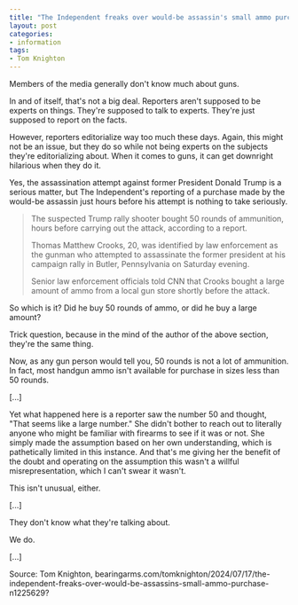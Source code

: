 ```yaml
---
title: "The Independent freaks over would-be assassin's small ammo purchase"
layout: post
categories:
- information
tags:
- Tom Knighton
---
```


Members of the media generally don't know much about guns.

In and of itself, that's not a big deal. Reporters aren't supposed to be experts on things. They're supposed to talk to experts. They're just supposed to report on the facts.

However, reporters editorialize way too much these days. Again, this might not be an issue, but they do so while not being experts on the subjects they're editorializing about. When it comes to guns, it can get downright hilarious when they do it.

Yes, the assassination attempt against former President Donald Trump is a serious matter, but The Independent's reporting of a purchase made by the would-be assassin just hours before his attempt is nothing to take seriously.

> The suspected Trump rally shooter bought 50 rounds of ammunition, hours before carrying out the attack, according to a report.
>
> Thomas Matthew Crooks, 20, was identified by law enforcement as the gunman who attempted to assassinate the former president at his campaign rally in Butler, Pennsylvania on Saturday evening.
>
> Senior law enforcement officials told CNN that Crooks bought a large amount of ammo from a local gun store shortly before the attack.

So which is it? Did he buy 50 rounds of ammo, or did he buy a large amount?

Trick question, because in the mind of the author of the above section, they're the same thing.

Now, as any gun person would tell you, 50 rounds is not a lot of ammunition. In fact, most handgun ammo isn't available for purchase in sizes less than 50 rounds.

[...]

Yet what happened here is a reporter saw the number 50 and thought, "That seems like a large number." She didn't bother to reach out to literally anyone who might be familiar with firearms to see if it was or not. She simply made the assumption based on her own understanding, which is pathetically limited in this instance. And that's me giving her the benefit of the doubt and operating on the assumption this wasn't a willful misrepresentation, which I can't swear it wasn't.

This isn't unusual, either.

[...]

They don't know what they're talking about.

We do.

[...]

Source: Tom Knighton, bearingarms.com/tomknighton/2024/07/17/the-independent-freaks-over-would-be-assassins-small-ammo-purchase-n1225629?
